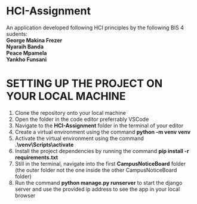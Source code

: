 # HCI-Assignment
 An application developed following HCI principles by the following BIS 4 sudents:  
    **George Makina Frezer**  
    **Nyaraih Banda**  
    **Peace Mpamela**  
    **Yankho Funsani**  

# SETTING UP THE PROJECT ON YOUR LOCAL MACHINE
1. Clone the repository onto your local machine
2. Open the folder in the code editor preferrably VSCode
3. Navigate to the **HCI-Assignment** folder in the terminal of your editor
4. Create a virtual environment using the command **python -m venv venv**
5. Activate the virtual environment using the command **.\venv\Scripts\activate**
6. Install the project dependencies by running the command **pip install -r requirements.txt**
7. Still in the terminal, navigate into the first **CampusNoticeBoard** folder (the outer folder not the one inside the other CampusNoticeBoard folder)
8. Run the command **python manage.py runserver** to start the django server and use the provided ip address to see the app in your local browser